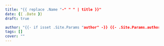 ```yaml
---
title: "{{ replace .Name "-" " " | title }}"
date: {{ .Date }}
draft: true

author: "{{- if isset .Site.Params "author" -}} {{- .Site.Params.author -}} {{- end -}}"
tags: []
cover: ""
---
```

